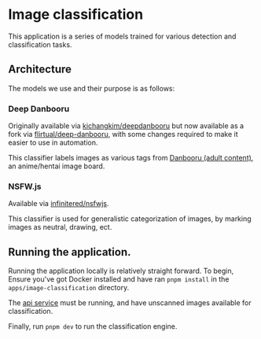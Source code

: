 # Image classification
This application is a series of models trained for various detection and classification tasks.

## Architecture
The models we use and their purpose is as follows:

### Deep Danbooru
Originally available via [kichangkim/deepdanbooru](https://github.com/kichangkim/deepdanbooru) but now available as a fork via [flirtual/deep-danbooru](https://github.com/flirtual/deep-danbooru), with some changes required to make it easier to use in automation.

This classifier labels images as various tags from [Danbooru (adult content)](https://danbooru.donmai.us/), an anime/hentai image board.

### NSFW.js
Available via [infinitered/nsfwjs](https://github.com/infinitered/nsfwjs).

This classifier is used for generalistic categorization of images, by marking images as neutral, drawing, ect.

## Running the application.
Running the application locally is relatively straight forward. To begin, Ensure you've got Docker installed and have ran ``pnpm install`` in the ``apps/image-classification`` directory.

The [api service](/apps/api/) must be running, and have unscanned images available for classification.

Finally, run ``pnpm dev`` to run the classification engine.